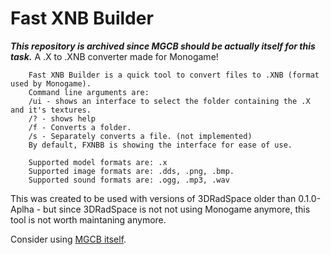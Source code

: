 # Fast XNB Builder
 ***This repository is archived since MGCB should be actually itself for this task.***
 A .X to .XNB converter made for Monogame!
```
	Fast XNB Builder is a quick tool to convert files to .XNB (format used by Monogame).
	Command line arguments are:
	/ui - shows an interface to select the folder containing the .X and it's textures.
	/? - shows help
	/f - Converts a folder.
	/s - Separately converts a file. (not implemented)
	By default, FXNBB is showing the interface for ease of use.

	Supported model formats are: .x
	Supported image formats are: .dds, .png, .bmp.
	Supported sound formats are: .ogg, .mp3, .wav
```

This was created to be used with versions of 3DRadSpace older than 0.1.0-Aplha - but since 3DRadSpace is not not using Monogame anymore, this tool is not worth maintaning anymore.

Consider using [MGCB itself](https://docs.monogame.net/articles/getting_started/tools/mgcb.html).
